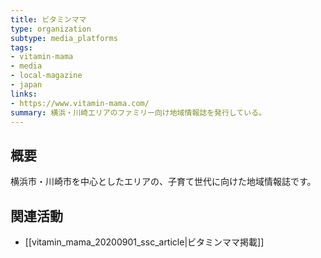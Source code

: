 ```yaml
---
title: ビタミンママ
type: organization
subtype: media_platforms
tags:
- vitamin-mama
- media
- local-magazine
- japan
links:
- https://www.vitamin-mama.com/
summary: 横浜・川崎エリアのファミリー向け地域情報誌を発行している。
---
```

## 概要
横浜市・川崎市を中心としたエリアの、子育て世代に向けた地域情報誌です。

## 関連活動
-  [[vitamin_mama_20200901_ssc_article|ビタミンママ掲載]]
